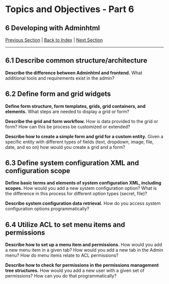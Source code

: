 # Topics and Objectives - Part 6

## **6** Developing with Adminhtml

[Previous Section](./5.md) | [Back to Index](./) | [Next Section](./7.md)

------


## **6.1** Describe common structure/architecture

**Describe the difference between Adminhtml and frontend.** What additional tools and requirements exist in the admin?

## **6.2** Define form and grid widgets

**Define form structure, form templates, grids, grid containers, and elements.** What steps are needed to display a grid or form?

**Describe the grid and form workflow.** How is data provided to the grid or form? How can this be process be customized or extended?

**Describe how to create a simple form and grid for a custom entity.** Given a specific entity with different types of fields (text, dropdown, image, file, date, and so on) how would you create a grid and a form?

## **6.3** Define system configuration XML and configuration scope

**Define basic terms and elements of system configuration XML, including scopes.** How would you add a new system configuration option? What is the difference in this process for different option types (secret, file)?

**Describe system configuration data retrieval.** How do you access system configuration options programmatically?

## **6.4** Utilize ACL to set menu items and permissions

**Describe how to set up a menu item and permissions.** How would you add a new menu item in a given tab? How would you add a new tab in the Admin menu? How do menu items relate to ACL permissions?

**Describe how to check for permissions in the permissions management tree structures.** How would you add a new user with a given set of permissions? How can you do that programmatically?


